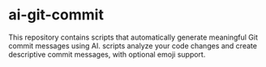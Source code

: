 # ai-git-commit
This repository contains scripts that automatically generate meaningful Git commit messages using AI. scripts analyze your code changes and create descriptive commit messages, with optional emoji support.
